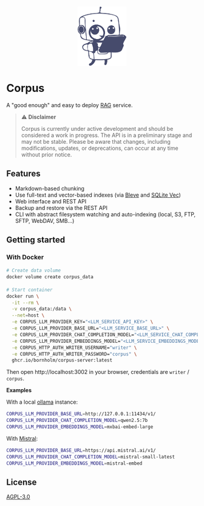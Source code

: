 <p align="center">
  <img src="https://raw.githubusercontent.com/Bornholm/corpus/refs/heads/main/internal/http/handler/webui/common/assets/logo.svg" width="128px" alt="Logo"/>
</p>

# Corpus

A "good enough" and easy to deploy [RAG](https://en.wikipedia.org/wiki/Retrieval-augmented_generation) service.

> ⚠️ **Disclaimer**
>
> Corpus is currently under active development and should be considered a work in progress. The API is in a preliminary stage and may not be stable. Please be aware that changes, including modifications, updates, or deprecations, can occur at any time without prior notice.

## Features

- Markdown-based chunking
- Use full-text and vector-based indexes (via [Bleve](https://github.com/blevesearch/bleve) and [SQLite Vec](https://github.com/asg017/sqlite-vec-go-bindings))
- Web interface and REST API
- Backup and restore via the REST API
- CLI with abstract filesystem watching and auto-indexing (local, S3, FTP, SFTP, WebDAV, SMB...)

## Getting started

### With Docker

```bash
# Create data volume
docker volume create corpus_data

# Start container
docker run \
  -it --rm \
  -v corpus_data:/data \
  --net=host \
  -e CORPUS_LLM_PROVIDER_KEY="<LLM_SERVICE_API_KEY>" \
  -e CORPUS_LLM_PROVIDER_BASE_URL="<LLM_SERVICE_BASE_URL>" \
  -e CORPUS_LLM_PROVIDER_CHAT_COMPLETION_MODEL="<LLM_SERVICE_CHAT_COMPLETION_MODEL>" \
  -e CORPUS_LLM_PROVIDER_EMBEDDINGS_MODEL="<LLM_SERVICE_EMBEDDINGS_MODEL>" \
  -e CORPUS_HTTP_AUTH_WRITER_USERNAME="writer" \
  -e CORPUS_HTTP_AUTH_WRITER_PASSWORD="corpus" \
  ghcr.io/bornholm/corpus-server:latest
```

Then open http://localhost:3002 in your browser, credentials are `writer` / `corpus`.

**Examples**

With a local [ollama](https://ollama.com/) instance:

```bash
CORPUS_LLM_PROVIDER_BASE_URL=http://127.0.0.1:11434/v1/
CORPUS_LLM_PROVIDER_CHAT_COMPLETION_MODEL=qwen2.5:7b
CORPUS_LLM_PROVIDER_EMBEDDINGS_MODEL=mxbai-embed-large
```

With [Mistral](https://mistral.ai/):

```bash
CORPUS_LLM_PROVIDER_BASE_URL=https://api.mistral.ai/v1/
CORPUS_LLM_PROVIDER_CHAT_COMPLETION_MODEL=mistral-small-latest
CORPUS_LLM_PROVIDER_EMBEDDINGS_MODEL=mistral-embed
```

## License

[AGPL-3.0](LICENSE.md)
